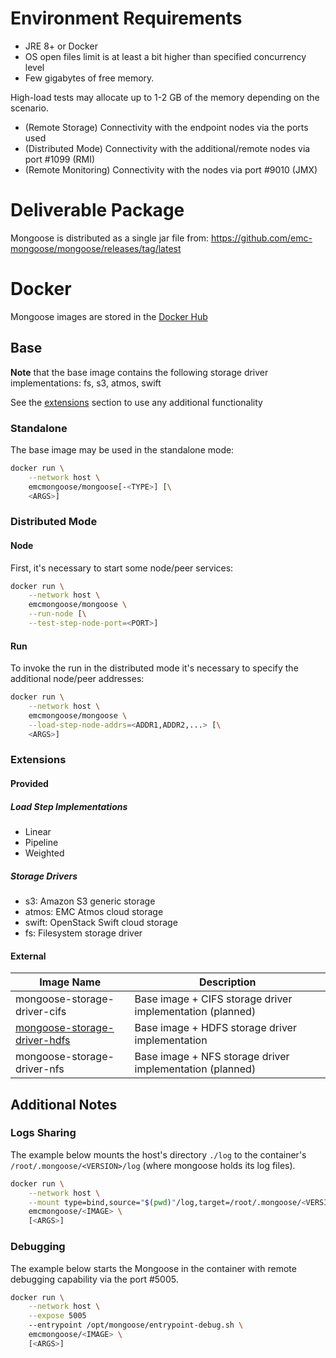 # Environment Requirements

* JRE 8+ or Docker
* OS open files limit is at least a bit higher than specified concurrency level
* Few gigabytes of free memory.

High-load tests may allocate up to 1-2 GB of the memory depending on the scenario.
* (Remote Storage) Connectivity with the endpoint nodes via the ports used
* (Distributed Mode) Connectivity with the additional/remote nodes via port #1099 (RMI)
* (Remote Monitoring) Connectivity with the nodes via port #9010 (JMX)

# Deliverable Package

Mongoose is distributed as a single jar file from:
https://github.com/emc-mongoose/mongoose/releases/tag/latest

# Docker

Mongoose images are stored in the [Docker Hub](https://hub.docker.com/u/emcmongoose/)

## Base

**Note** that the base image contains the following storage driver implementations: fs, s3, atmos, swift

See the [extensions](#extensions) section to use any additional functionality

### Standalone

The base image may be used in the standalone mode:
```bash
docker run \
    --network host \
    emcmongoose/mongoose[-<TYPE>] [\
    <ARGS>]
```

### Distributed Mode

#### Node

First, it's necessary to start some node/peer services:
```bash
docker run \
    --network host \
    emcmongoose/mongoose \
    --run-node [\
    --test-step-node-port=<PORT>]
```

#### Run

To invoke the run in the distributed mode it's necessary to specify the additional node/peer addresses:
```bash
docker run \
    --network host \
    emcmongoose/mongoose \
    --load-step-node-addrs=<ADDR1,ADDR2,...> [\
    <ARGS>]
```

### Extensions

#### Provided

##### Load Step Implementations

* Linear
* Pipeline
* Weighted

##### Storage Drivers

* s3: Amazon S3 generic storage
* atmos: EMC Atmos cloud storage
* swift: OpenStack Swift cloud storage
* fs: Filesystem storage driver

#### External

| Image Name | Description |
|------------|-------------|
| mongoose-storage-driver-cifs | Base image + CIFS storage driver implementation (planned) |
| [mongoose-storage-driver-hdfs](https://github.com/emc-mongoose/mongoose-storage-driver-hdfs) | Base image + HDFS storage driver implementation |
| mongoose-storage-driver-nfs | Base image + NFS storage driver implementation (planned) |

## Additional Notes

### Logs Sharing

The example below mounts the host's directory `./log` to the container's
`/root/.mongoose/<VERSION>/log` (where mongoose holds its log files).

```bash
docker run \
    --network host \
    --mount type=bind,source="$(pwd)"/log,target=/root/.mongoose/<VERSION>/log
    emcmongoose/<IMAGE> \
    [<ARGS>]
```

### Debugging

The example below starts the Mongoose in the container with remote
debugging capability via the port #5005.

```bash
docker run \
    --network host \
    --expose 5005
    --entrypoint /opt/mongoose/entrypoint-debug.sh \
    emcmongoose/<IMAGE> \
    [<ARGS>]
```
